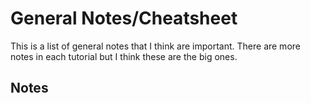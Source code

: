 # General Notes/Cheatsheet

This is a list of general notes that I think are important. There are more notes in each tutorial but I think these are
the big ones.

## Notes
